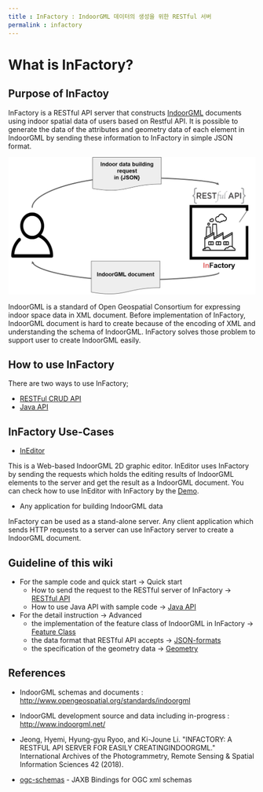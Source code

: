 ```yaml
---
title : InFactory : IndoorGML 데이터의 생성을 위한 RESTful 서버
permalink : infactory
---
```



What is InFactory?
==================

## Purpose of InFactoy

InFactory is a RESTful API server that constructs [IndoorGML](http://www.opengeospatial.org/standards/indoorgml) documents using indoor spatial data of users based on Restful API. It is possible to generate the data of the attributes and geometry data of each element in IndoorGML by sending these information to InFactory in simple JSON format.

![InFactoryIntro](./InFactory_intro.png)

IndoorGML is a standard of Open Geospatial Consortium for expressing indoor space data in XML document. Before implementation of InFactory, IndoorGML document is hard to create because of the encoding of XML and understanding the schema of IndoorGML. InFactory solves those problem to support user to create IndoorGML easily.  


## How to use InFactory

There are two ways to use InFactory;

* [RESTFul CRUD API](https://github.com/STEMLab/InFactory/wiki/RESTful-API)
* [Java API](https://github.com/STEMLab/InFactory/wiki/CRUD-API)

## InFactory Use-Cases

* [InEditor](https://github.com/STEMLab/InEditor)

This is a Web-based IndoorGML 2D graphic editor. InEditor uses InFactory by sending the requests which holds the editing results of IndoorGML elements to the server and get the result as a IndoorGML document. You can check how to use InEditor with InFactory by the [Demo](https://www.youtube.com/watch?v=eW2Tpq2Yk_c&feature=youtu.be).

* Any application for building IndoorGML data

InFactory can be used as a stand-alone server. Any client application which sends HTTP requests to a server can use InFactory server to create a IndoorGML document.

## Guideline of this wiki

* For the sample code and quick start -> Quick start
  * How to send the request to the RESTful server of InFactory -> [RESTful API](https://github.com/STEMLab/InFactory/wiki/RESTful-API)
  * How to use Java API with sample code -> [Java API](https://github.com/STEMLab/InFactory/wiki/CRUD-API)
* For the detail instruction -> Advanced
  * the implementation of the feature class of IndoorGML in InFactory -> [Feature Class](https://github.com/STEMLab/InFactory/wiki/Feature-class)
  * the data format that RESTful API accepts -> [JSON-formats](https://github.com/STEMLab/InFactory/wiki/JSON-format)
  * the specification of the geometry data -> [Geometry](https://github.com/STEMLab/InFactory/wiki/Geometry)



## References

* IndoorGML schemas and documents :
http://www.opengeospatial.org/standards/indoorgml

* IndoorGML development source and data including in-progress : http://www.indoorgml.net/

* Jeong, Hyemi, Hyung-gyu Ryoo, and Ki-Joune Li. "INFACTORY: A RESTFUL API SERVER FOR EASILY CREATINGINDOORGML." International Archives of the Photogrammetry, Remote Sensing & Spatial Information Sciences 42 (2018).

* [ogc-schemas](https://github.com/highsource/ogc-schemas) - JAXB Bindings for OGC xml schemas
